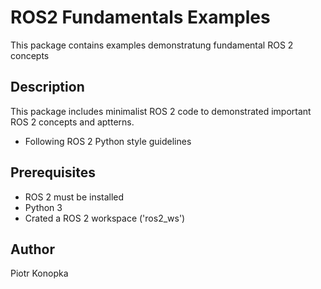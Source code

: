 # ROS2 Fundamentals Examples

This package contains examples demonstratung fundamental ROS 2 concepts

## Description

This package includes minimalist ROS 2 code to demonstrated important ROS 2 concepts and aptterns.
- Following ROS 2 Python style guidelines

## Prerequisites

- ROS 2 must be installed
- Python 3
- Crated a ROS 2 workspace ('ros2_ws')

## Author

Piotr Konopka
